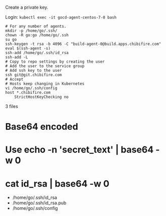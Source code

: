 
Create a private key.

Login: `kubectl exec -it gocd-agent-centos-7-0 bash`

```
# For any number of agents.
mkdir -p /home/go/.ssh/
chown -R go:go /home/go/.ssh
su go
ssh-keygen -t rsa -b 4096 -C "build-agent-0@build.apps.chibifire.com"
eval $(ssh-agent -s)
ssh-add /home/go/.ssh/id_rsa
ssh-add -L
# Copy to repo settings by creating the user
# Add the user to the service group
# Add ssh key to the user
ssh git@git.chibifire.com
# Accept
# Hosts keep changing in Kubernetes
vi /home/go/.ssh/config
host *.chibifire.com
    StrictHostKeyChecking no
```

3 files 
# Base64 encoded 
# Use echo -n 'secret_text' | base64 -w 0
# cat id_rsa | base64 -w 0
* /home/go/.ssh/id_rsa
* /home/go/.ssh/id_rsa.pub
* /home/go/.ssh/config

